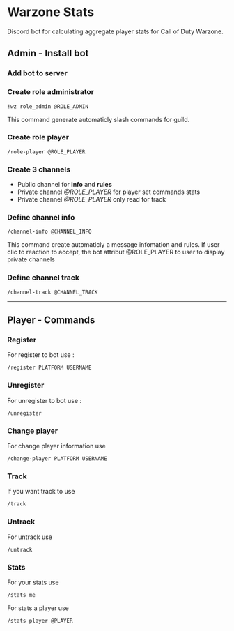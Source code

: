 # Warzone Stats
Discord bot for calculating aggregate player stats for Call of Duty Warzone.

## Admin - Install bot

### Add bot to server

### Create role administrator

`!wz role_admin @ROLE_ADMIN`

This command generate automaticly slash commands for guild.

### Create role player

`/role-player @ROLE_PLAYER`

### Create 3 channels

- Public channel for **info** and **rules**
- Private channel *@ROLE_PLAYER* for player set commands stats
- Private channel *@ROLE_PLAYER* only read for track

### Define channel info

`/channel-info @CHANNEL_INFO`

This command create automaticly a message infomation and rules. If user clic to reaction to accept, the bot attribut @ROLE_PLAYER to user to display private channels

### Define channel track

`/channel-track @CHANNEL_TRACK`


---
## Player - Commands

### Register

For register to bot use :

`/register PLATFORM USERNAME`

### Unregister

For unregister to bot use :

`/unregister`

### Change player

For change player information use 

`/change-player PLATFORM USERNAME`

### Track

If you want track to use 

`/track`

### Untrack

For untrack use 

`/untrack`

### Stats

For your stats use 

`/stats me`

For stats a player use

`/stats player @PLAYER`